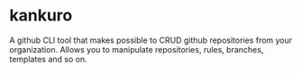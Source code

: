 # kankuro
A github CLI tool that makes possible to CRUD github repositories from your organization. Allows you to manipulate repositories, rules, branches, templates and so on. 
